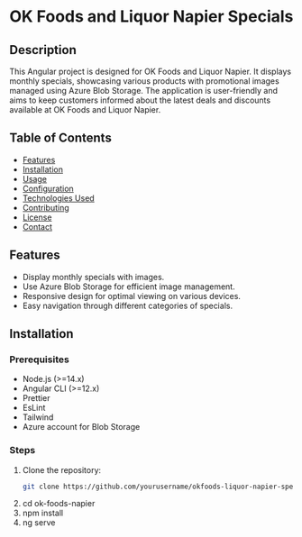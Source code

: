 # OK Foods and Liquor Napier Specials

## Description
This Angular project is designed for OK Foods and Liquor Napier. It displays monthly specials, showcasing various products with promotional images managed using Azure Blob Storage. The application is user-friendly and aims to keep customers informed about the latest deals and discounts available at OK Foods and Liquor Napier.

## Table of Contents
- [Features](#features)
- [Installation](#installation)
- [Usage](#usage)
- [Configuration](#configuration)
- [Technologies Used](#technologies-used)
- [Contributing](#contributing)
- [License](#license)
- [Contact](#contact)

## Features
- Display monthly specials with images.
- Use Azure Blob Storage for efficient image management.
- Responsive design for optimal viewing on various devices.
- Easy navigation through different categories of specials.

## Installation

### Prerequisites
- Node.js (>=14.x)
- Angular CLI (>=12.x)
- Prettier
- EsLint
- Tailwind
- Azure account for Blob Storage

### Steps
1. Clone the repository:
   ```bash
   git clone https://github.com/yourusername/okfoods-liquor-napier-specials.git
2. cd ok-foods-napier
3. npm install
4. ng serve
